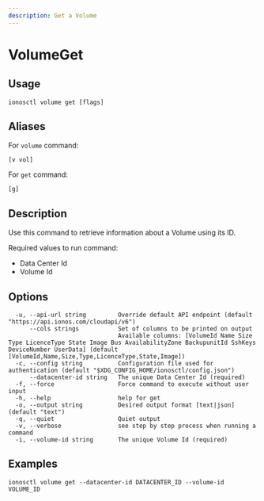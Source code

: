 ```yaml
---
description: Get a Volume
---
```


# VolumeGet

## Usage

```text
ionosctl volume get [flags]
```

## Aliases

For `volume` command:

```text
[v vol]
```

For `get` command:

```text
[g]
```

## Description

Use this command to retrieve information about a Volume using its ID.

Required values to run command:

* Data Center Id
* Volume Id

## Options

```text
  -u, --api-url string         Override default API endpoint (default "https://api.ionos.com/cloudapi/v6")
      --cols strings           Set of columns to be printed on output 
                               Available columns: [VolumeId Name Size Type LicenceType State Image Bus AvailabilityZone BackupunitId SshKeys DeviceNumber UserData] (default [VolumeId,Name,Size,Type,LicenceType,State,Image])
  -c, --config string          Configuration file used for authentication (default "$XDG_CONFIG_HOME/ionosctl/config.json")
      --datacenter-id string   The unique Data Center Id (required)
  -f, --force                  Force command to execute without user input
  -h, --help                   help for get
  -o, --output string          Desired output format [text|json] (default "text")
  -q, --quiet                  Quiet output
  -v, --verbose                see step by step process when running a command
  -i, --volume-id string       The unique Volume Id (required)
```

## Examples

```text
ionosctl volume get --datacenter-id DATACENTER_ID --volume-id VOLUME_ID
```

